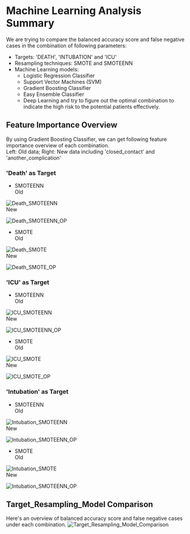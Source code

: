 # Machine Learning Analysis Summary

We are trying to compare the balanced accuracy score and false negative cases in the combination of following parameters:
- Targets: 'DEATH', 'INTUBATION' and 'ICU' 
- Resampling techniques: SMOTE and SMOTEENN
- Machine Learning models: 
    - Logistic Regression Classifier
    - Support Vector Machines (SVM)
    - Gradient Boosting Classifier
    - Easy Ensemble Classifier
    - Deep Learning
and try to figure out the optimal combination to indicate the high risk to the potential patients effectively.

## Feature Importance Overview
By using Gradient Boosting Classifier, we can get following feature importance overview of each combination.
<br>Left: Old data; Right: New data including 'closed_contact' and 'another_complication'

### 'Death' as Target 
- SMOTEENN
<br>Old

![Death_SMOTEENN](./Image/Death_SMOTEENN.png)
<br>New

![Death_SMOTEENN_OP](./Image/Death_SMOTEENN_OP.png)  

- SMOTE
<br>Old

![Death_SMOTE](./Image/Death_SMOTE.png)
<br>New

![Death_SMOTE_OP](./Image/Death_SMOTE_OP.png)

### 'ICU' as Target
- SMOTEENN
<br>Old

![ICU_SMOTEENN](./Image/ICU_SMOTEENN.png)
<br>New

![ICU_SMOTEENN_OP](./Image/ICU_SMOTEENN_OP.png)

- SMOTE
<br>Old

![ICU_SMOTE](./Image/ICU_SMOTE.png)
<br>New

![ICU_SMOTE_OP](./Image/ICU_SMOTE_OP.png)

### 'Intubation' as Target
- SMOTEENN
<br>Old

![Intubation_SMOTEENN](./Image/Intubation_SMOTEENN.png)
<br>New

![Intubation_SMOTEENN_OP](./Image/Intubation_SMOTEENN_OP.png)

- SMOTE
<br>Old

![Intubation_SMOTE](./Image/Intubation_SMOTE.png)
<br>New

![Intubation_SMOTEENN_OP](./Image/Intubation_SMOTEENN_OP.png)

## Target_Resampling_Model Comparison
Here's an overview of balanced accuracy score and false negative cases under each combination.
![Target_Resampling_Model_Comparison](./Image/Target_Resampling_Model_Comparison.png)
